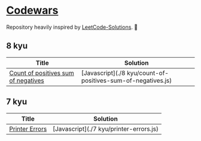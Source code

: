 # [Codewars](https://www.codewars.com/)

Repository heavily inspired by [LeetCode-Solutions](https://github.com/kamyu104/LeetCode-Solutions). 💪

## 8 kyu

| Title                                                                                         | Solution                                                     |
| --------------------------------------------------------------------------------------------- | ------------------------------------------------------------ |
| [Count of positives sum of negatives](https://www.codewars.com/kata/576bb71bbbcf0951d5000044) | [Javascript](./8 kyu/count-of-positives-sum-of-negatives.js) |

## 7 kyu

| Title                                                                    | Solution                                |
| ------------------------------------------------------------------------ | --------------------------------------- |
| [Printer Errors](https://www.codewars.com/kata/56541980fa08ab47a0000040) | [Javascript](./7 kyu/printer-errors.js) |

